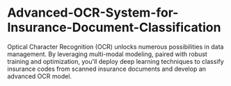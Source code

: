 # Advanced-OCR-System-for-Insurance-Document-Classification
Optical Character Recognition (OCR) unlocks numerous possibilities in data management.  By leveraging multi-modal modeling, paired with robust training and optimization, you'll deploy deep learning techniques to classify insurance codes from scanned insurance documents and develop an advanced OCR model.
